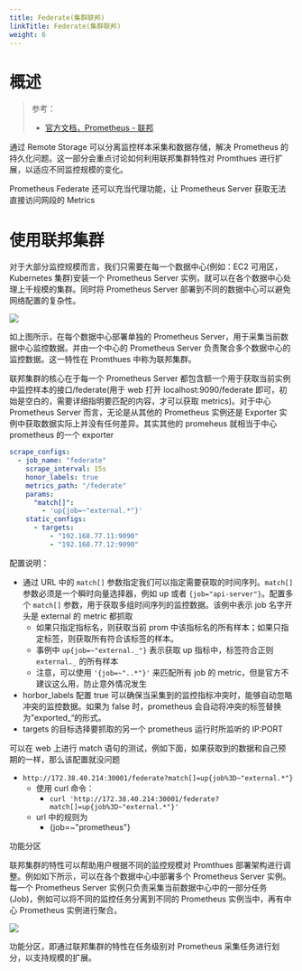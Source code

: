```yaml
---
title: Federate(集群联邦)
linkTitle: Federate(集群联邦)
weight: 6
---
```


# 概述

> 参考：
>
> - [官方文档，Prometheus - 联邦](https://prometheus.io/docs/prometheus/latest/federation/)

通过 Remote Storage 可以分离监控样本采集和数据存储，解决 Prometheus 的持久化问题。这一部分会重点讨论如何利用联邦集群特性对 Promthues 进行扩展，以适应不同监控规模的变化。

Prometheus Federate 还可以充当代理功能，让 Prometheus Server 获取无法直接访问网段的 Metrics

# 使用联邦集群

对于大部分监控规模而言，我们只需要在每一个数据中心(例如：EC2 可用区，Kubernetes 集群)安装一个 Prometheus Server 实例，就可以在各个数据中心处理上千规模的集群。同时将 Prometheus Server 部署到不同的数据中心可以避免网络配置的复杂性。

![](https://notes-learning.oss-cn-beijing.aliyuncs.com/gx0oz1/1616069518476-78bbd4f5-fc64-4a96-bde6-2309bd716812.jpeg)

如上图所示，在每个数据中心部署单独的 Prometheus Server，用于采集当前数据中心监控数据。并由一个中心的 Prometheus Server 负责聚合多个数据中心的监控数据。这一特性在 Promthues 中称为联邦集群。

联邦集群的核心在于每一个 Prometheus Server 都包含额一个用于获取当前实例中监控样本的接口/federate(用于 web 打开 localhost:9090/federate 即可，初始是空白的，需要详细指明要匹配的内容，才可以获取 metrics)。对于中心 Prometheus Server 而言，无论是从其他的 Prometheus 实例还是 Exporter 实例中获取数据实际上并没有任何差异。其实其他的 promeheus 就相当于中心 prometheus 的一个 exporter

```yaml
scrape_configs:
  - job_name: "federate"
    scrape_interval: 15s
    honor_labels: true
    metrics_path: "/federate"
    params:
      "match[]":
        - 'up{job=~"external.*"}'
    static_configs:
      - targets:
          - "192.168.77.11:9090"
          - "192.168.77.12:9090"
```

配置说明：

- 通过 URL 中的 `match[]` 参数指定我们可以指定需要获取的时间序列。`match[]` 参数必须是一个瞬时向量选择器，例如 up 或者 `{job="api-server"}`。配置多个 `match[]` 参数，用于获取多组时间序列的监控数据。该例中表示 job 名字开头是 external 的 metric 都抓取
   - 如果只指定指标名，则获取当前 prom 中该指标名的所有样本；如果只指定标签，则获取所有符合该标签的样本。
   - 事例中 `up{job=~"external._"}` 表示获取 up 指标中，标签符合正则 `external._` 的所有样本
   - 注意，可以使用 `'{job=~"..*"}'` 来匹配所有 job 的 metric，但是官方不建议这么用，防止意外情况发生
- horbor_labels 配置 true 可以确保当采集到的监控指标冲突时，能够自动忽略冲突的监控数据。如果为 false 时，prometheus 会自动将冲突的标签替换为”exported\_“的形式。
- targets 的目标选择要抓取的另一个 prometheus 运行时所监听的 IP:PORT

可以在 web 上进行 match 语句的测试，例如下面，如果获取到的数据和自己预期的一样，那么该配置就没问题

- `http://172.38.40.214:30001/federate?match[]=up{job%3D~"external.*"}`
   - 使用 curl 命令：
      - `curl 'http://172.38.40.214:30001/federate?match[]=up{job%3D~"external.*"}'`
   - url 中的规则为
      - {job=~"prometheus"}

功能分区

联邦集群的特性可以帮助用户根据不同的监控规模对 Promthues 部署架构进行调整。例如如下所示，可以在各个数据中心中部署多个 Prometheus Server 实例。每一个 Prometheus Server 实例只负责采集当前数据中心中的一部分任务(Job)，例如可以将不同的监控任务分离到不同的 Prometheus 实例当中，再有中心 Prometheus 实例进行聚合。

![](https://notes-learning.oss-cn-beijing.aliyuncs.com/gx0oz1/1616069518457-5ea7fc2c-1edc-4ce8-acc4-b5bd7534e556.jpeg)

功能分区，即通过联邦集群的特性在任务级别对 Prometheus 采集任务进行划分，以支持规模的扩展。
